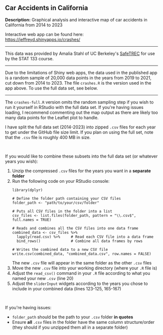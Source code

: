 ## Car Accidents in California
**Description:** Graphical analysis and interactive map of car accidents in California from 2014 to 2023

Interactive web app can be found here: https://jeffreyd.shinyapps.io/crashes/

___

This data was provided by Amalia Stahl of UC Berkeley's [SafeTREC](https://safetrec.berkeley.edu/) for use by the STAT 133 course.
___

Due to the limitations of Shiny web apps, the data used in the published app is a random sample of 20,000 data points in the years from 2019 to 2021, cut down from 2014 to 2023. The file `crashes.R` is the version used in the app above. To use the full data set, see below.

___

The `crashes-full.R` version omits the random sampling step if you wish to run it yourself in RStudio with the full data set.
If you're having issues loading, I recommend commenting out the map output as there are likely too many data points for the Leaflet plot to handle.

I have split the full data set (2014-2023) into zipped `.csv` files for each year to get under the GitHub file size limit. If you plan on using the full set, note that the `.csv` file is roughly 400 MB in size.

<br>

If you would like to combine these subsets into the full data set (or whatever years you wish):
  1. Unzip the compressed `.csv` files for the years you want in a **separate folder**
  2. Run the following code on your RStudio console:
     ```
     library(dplyr)
      
     # Define the folder path containing your CSV files
     folder_path <- "path/to/your/csv/folder"
      
     # Puts all CSV files in the folder into a list
     csv_files <- list.files(folder_path, pattern = "\\.csv$", full.names = TRUE)
      
     # Reads and combines all the CSV files into one data frame
     combined_data <- csv_files %>%
       lapply(read.csv) %>%     # Read each CSV file into a data frame
       bind_rows()              # Combine all data frames by rows
      
     # Writes the combined data to a new CSV file
     write.csv(combined_data, "combined_data.csv", row.names = FALSE)
     ```
     The new `.csv` file will appear in the same folder as the other `.csv` files
  3. Move the new `.csv` file into your working directory (where your `.R` file is)
  4. Adjust the `read_csv()` command in your `.R` file according to what you named your new `.csv` (line 20)
  5. Adjust the `sliderInput` widgets according to the years you chose to include in your combined data (lines 123-125, 165-167)

<br>

If you're having issues:
- `folder_path` should be the path to your `.csv` folder **in quotes**
- Ensure **all** `.csv` files in the folder have the same column structure/order (they should if you unzipped them all in a separate folder)
